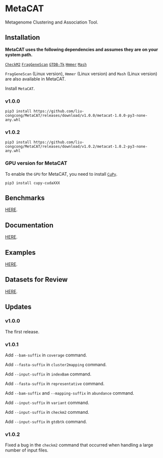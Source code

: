 # MetaCAT

Metagenome Clustering and Association Tool.

## Installation

**MetaCAT uses the following dependencies and assumes they are on your system path.**

[`CheckM2`](https://github.com/chklovski/CheckM2)
[`FragGeneScan`](https://sourceforge.net/projects/fraggenescan/)
[`GTDB-Tk`](https://github.com/Ecogenomics/GTDBTk)
[`Hmmer`](http://hmmer.org)
[`Mash`](https://github.com/marbl/Mash)

`FragGeneScan` (Linux version), `Hmmer` (Linux version) and `Mash` (Linux version) are also available in MetaCAT.

Install `MetaCAT`.

### v1.0.0

```TEXT
pip3 install https://github.com/liu-congcong/MetaCAT/releases/download/v1.0.0/metacat-1.0.0-py3-none-any.whl
```

### v1.0.2

```TEXT
pip3 install https://github.com/liu-congcong/MetaCAT/releases/download/v1.0.2/metacat-1.0.2-py3-none-any.whl
```

### GPU version for MetaCAT

To enable the `GPU` for MetaCAT, you need to install [`CuPy`](https://cupy.dev).

```TEXT
pip3 install cupy-cudaXXX
```

## Benchmarks

[HERE](https://github.com/liu-congcong/MetaCAT/tree/main/Benchmarks).

## Documentation

[HERE](https://github.com/liu-congcong/MetaCAT/tree/main/Documentation).

## Examples

[HERE](https://github.com/liu-congcong/MetaCAT/tree/main/Examples).

## Datasets for Review

[HERE](https://github.com/liu-congcong/MetaCAT/tree/main/Datasets).

## Updates

### v1.0.0

The first release.

### v1.0.1

Add `--bam-suffix` in `coverage` command.

Add `--fasta-suffix` in `cluster2mapping` command.

Add `--input-suffix` in `indexBam` command.

Add `--fasta-suffix` in `representative` command.

Add `--bam-suffix` and `--mapping-suffix` in `abundance` command.

Add `--input-suffix` in `variant` command.

Add `--input-suffix` in `checkm2` command.

Add `--input-suffix` in `gtdbtk` command.

### v1.0.2

Fixed a bug in the `checkm2` command that occurred when handling a large number of input files.
